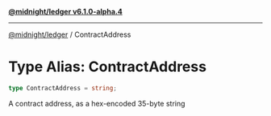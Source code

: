 [**@midnight/ledger v6.1.0-alpha.4**](../README.md)

***

[@midnight/ledger](../globals.md) / ContractAddress

# Type Alias: ContractAddress

```ts
type ContractAddress = string;
```

A contract address, as a hex-encoded 35-byte string
